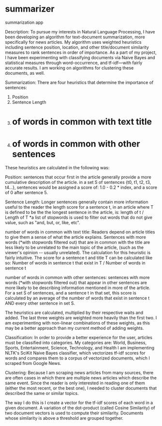 summarizer
==========

summarization app


Description: To pursue my interests in Natural Language Processing, I have been developing an algorithm for text-document summarization, more specifically for news articles. My algorithm uses weighted heuristics including sentence position, location, and other title/document similarity measures to rank sentences in order of importance. As a part of my project, I have been experimenting with classifying documents via Naive Bayes and statistical measures through word-occurrence, and tf-idf—with fairly accurate results. I am working on algorithms for clustering these documents, as well. 

Summarization:
There are four heuristics that determine the importance of sentences:
1. Position
2. Sentence Length
3. # of words in common with text title
4. # of words in common with other sentences

These heuristics are calculated in the following was:

Position: sentences that occur first in the article generally provide a more cumulative description of the article.
in a set S of sentences {t0, t1, t2, t3, t4...}, sentences would be assigned a score of: 1.0 - 0.2 * index, and a score of 0 after sentence 5.

Sentence Length: Longer sentences generally contain more information useful to the reader 
the length score for a sentence t, in an article where T is defined to be the the longest sentence in the article, is: length of t / Length of T
*a list of stopwords is used to filter out words that do not give value, such as "and, but, or, like, etc".


number of words in common with text title: Readers depend on article titles to give them a sense of what the article explains. Sentences with more words (*with stopwords filtered out) that are in common with the title are less likely to be unrelated to the main topic of the article, (such as the viewer's opinion -- usually unrelated).
The calculation for this heuristic is fairly intuitive. The score for a sentence t and title T can be calculated like so:
Number of words in sentence t that exist in T / Number of words in sentence t

number of words in common with other sentences: sentences with more words (*with stopwords filtered out) that appear in other sentences are more likely to be describing
information mentioned in more of the article. 
For a set S of sentences, and a sentence t in that set, this score is calculated by an average of the number of words that exist in sentence t AND every other sentence in set S.

The heuristics are calculated, multiplied by their respective waits and added. The last three weights are weighted more heavily than the first two.
I am experimenting with non-linear combinations of these weights, as this may be a better approach than my current method of adding weights.


Classification:
In order to provide a better experience for the user, articles must be classified into categories. 
My categories are: World, Business, Sports, Entertainment, Science, Technology, and Health
I am implementing NLTK's SciKit Naive Bayes classifier, which vectorizes tf-idf scores for words and compares them to a corpus of vectorized documents, which I scraped from 
Google News.


Clustering:
Because I am scraping news articles from many sources, there are often cases in which there are multiple news articles which describe the same event.
Since the reader is only interested in reading one of them (either the most recent, or the best one), I needed to cluster documents that described the same
or similar topics.

The way I do this is I create a vector for the tf-idf scores of each word in a given document.
A variation of the dot-product (called Cosine Similarity) of two document vectors is used to compute their similarity.
Documents whose similarity is above a threshold are grouped together.
